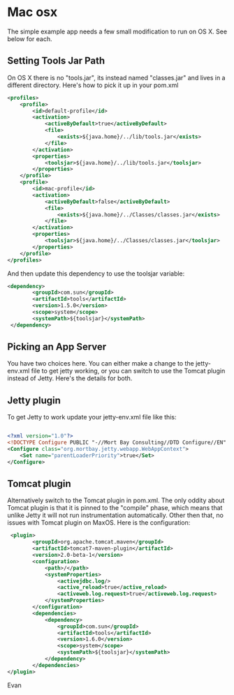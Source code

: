 <div class="page-header">
   <h1>Mac osx</h1>
</div>


The simple example app needs a few small modification to run on OS X. See below for each.

## Setting Tools Jar Path


On OS X there is no "tools.jar", its instead named "classes.jar" and lives in a different directory.
Here's how to pick it up in your pom.xml

~~~~ {.xml  .numberLines}
<profiles>
    <profile>
        <id>default-profile</id>
        <activation>
            <activeByDefault>true</activeByDefault>
            <file>
                <exists>${java.home}/../lib/tools.jar</exists>
            </file>
        </activation>
        <properties>
            <toolsjar>${java.home}/../lib/tools.jar</toolsjar>
        </properties>
    </profile>
    <profile>
        <id>mac-profile</id>
        <activation>
            <activeByDefault>false</activeByDefault>
            <file>
                <exists>${java.home}/../Classes/classes.jar</exists>
            </file>
        </activation>
        <properties>
            <toolsjar>${java.home}/../Classes/classes.jar</toolsjar>
        </properties>
    </profile>
</profiles>
~~~~

And then update this dependency to use the toolsjar variable:

~~~~ {.xml  .numberLines}
<dependency>
        <groupId>com.sun</groupId>
        <artifactId>tools</artifactId>
        <version>1.5.0</version>
        <scope>system</scope>
        <systemPath>${toolsjar}</systemPath>
 </dependency>
~~~~

## Picking an App Server

You have two choices here. You can either make a change to the jetty-env.xml file to get jetty working,
or you can switch to use the Tomcat plugin instead of Jetty. Here's the details for both.

## Jetty plugin


To get Jetty to work update your jetty-env.xml file like this:

~~~~ {.xml  .numberLines}

<?xml version="1.0"?>
<!DOCTYPE Configure PUBLIC "-//Mort Bay Consulting//DTD Configure//EN" "http://jetty.mortbay.org/configure.dtd">
<Configure class="org.mortbay.jetty.webapp.WebAppContext">
    <Set name="parentLoaderPriority">true</Set>
</Configure>
~~~~

## Tomcat plugin

Alternatively switch to the Tomcat plugin in pom.xml. The only oddity about Tomcat plugin is that it is
pinned to the "compile" phase, which means that unlike Jetty it will not run instrumentation automatically.
Other then that, no issues with Tomcat plugin on MaxOS. Here is the configuration:

~~~~ {.xml  .numberLines}
 <plugin>
        <groupId>org.apache.tomcat.maven</groupId>
        <artifactId>tomcat7-maven-plugin</artifactId>
        <version>2.0-beta-1</version>
        <configuration>
            <path>/</path>
            <systemProperties>
                <activejdbc.log/>
                <active_reload>true</active_reload>
                <activeweb.log.request>true</activeweb.log.request>
            </systemProperties>
        </configuration>
        <dependencies>
            <dependency>
                <groupId>com.sun</groupId>
                <artifactId>tools</artifactId>
                <version>1.6.0</version>
                <scope>system</scope>
                <systemPath>${toolsjar}</systemPath>
            </dependency>
        </dependencies>
</plugin>
~~~~


Evan

